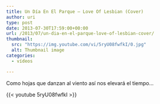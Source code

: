 ```yaml
---
title: Un Día En El Parque – Love Of Lesbian (Cover)
author: uri
type: post
date: 2013-07-30T17:59:00+00:00
url: /2013/07/un-dia-en-el-parque-love-of-lesbian-cover/
thumbnail:
  src: "https://img.youtube.com/vi/5ryU08fwfkI/0.jpg"
  alt: Thumbnail image
categories:
  - vídeos

---
```

Como hojas que danzan al viento así nos elevará el tiempo&#8230;

{{< youtube 5ryU08fwfkI >}}</iframe>